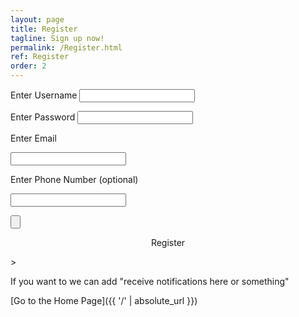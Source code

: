 ```yaml
---
layout: page
title: Register
tagline: Sign up now!
permalink: /Register.html
ref: Register
order: 2
---
```


Enter Username 
<input type="email">

Enter Password
<input type="email">

Enter Email

<input type="email">

Enter Phone Number (optional)

<input type="number">

<input type="button"><p style="text-align:center;">Register</p>>


If you want to we can add "receive notifications here or something"

[Go to the Home Page]({{ '/' | absolute_url }})

